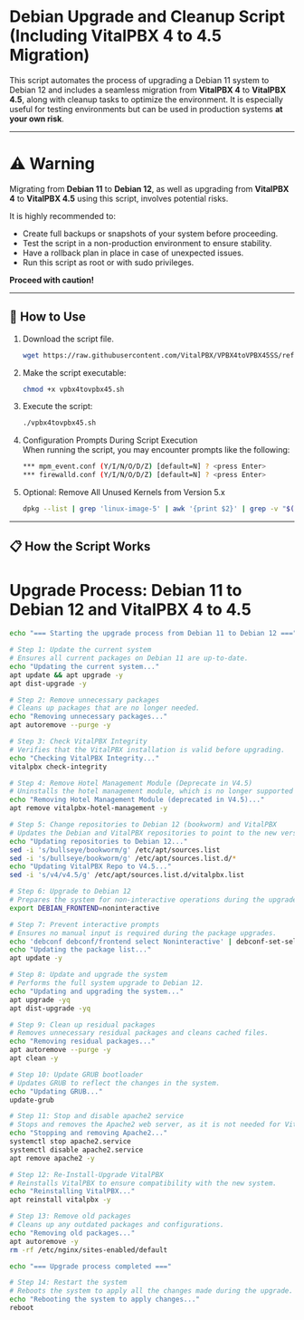 # Debian Upgrade and Cleanup Script (Including VitalPBX 4 to 4.5 Migration)

This script automates the process of upgrading a Debian 11 system to Debian 12 and includes a seamless migration from **VitalPBX 4** to **VitalPBX 4.5**, along with cleanup tasks to optimize the environment. It is especially useful for testing environments but can be used in production systems **at your own risk**.

---

# ⚠️ Warning

Migrating from **Debian 11** to **Debian 12**, as well as upgrading from **VitalPBX 4** to **VitalPBX 4.5** using this script, involves potential risks. 

It is highly recommended to:

- Create full backups or snapshots of your system before proceeding.
- Test the script in a non-production environment to ensure stability.
- Have a rollback plan in place in case of unexpected issues.
- Run this script as root or with sudo privileges.

**Proceed with caution!**

---
## 🚀 How to Use

1. Download the script file.
   ```bash
   wget https://raw.githubusercontent.com/VitalPBX/VPBX4toVPBX45SS/refs/heads/main/vpbx4tovpbx45.sh
2. Make the script executable:
   ```bash
   chmod +x vpbx4tovpbx45.sh
3. Execute the script:
   ```bash
   ./vpbx4tovpbx45.sh
4. Configuration Prompts During Script Execution<br>
When running the script, you may encounter prompts like the following:
   ```bash
   *** mpm_event.conf (Y/I/N/O/D/Z) [default=N] ? <press Enter>
   *** firewalld.conf (Y/I/N/O/D/Z) [default=N] ? <press Enter>

5. Optional: Remove All Unused Kernels from Version 5.x
   ```bash
   dpkg --list | grep 'linux-image-5' | awk '{print $2}' | grep -v "$(uname -r)" | xargs sudo apt remove -y

---
## 📋 How the Script Works
# Upgrade Process: Debian 11 to Debian 12 and VitalPBX 4 to 4.5

```bash
echo "=== Starting the upgrade process from Debian 11 to Debian 12 ==="

# Step 1: Update the current system
# Ensures all current packages on Debian 11 are up-to-date.
echo "Updating the current system..."
apt update && apt upgrade -y
apt dist-upgrade -y

# Step 2: Remove unnecessary packages
# Cleans up packages that are no longer needed.
echo "Removing unnecessary packages..."
apt autoremove --purge -y

# Step 3: Check VitalPBX Integrity
# Verifies that the VitalPBX installation is valid before upgrading.
echo "Checking VitalPBX Integrity..."
vitalpbx check-integrity

# Step 4: Remove Hotel Management Module (Deprecate in V4.5)
# Uninstalls the hotel management module, which is no longer supported in version 4.5.
echo "Removing Hotel Management Module (deprecated in V4.5)..."
apt remove vitalpbx-hotel-management -y

# Step 5: Change repositories to Debian 12 (bookworm) and VitalPBX
# Updates the Debian and VitalPBX repositories to point to the new versions.
echo "Updating repositories to Debian 12..."
sed -i 's/bullseye/bookworm/g' /etc/apt/sources.list
sed -i 's/bullseye/bookworm/g' /etc/apt/sources.list.d/*
echo "Updating VitalPBX Repo to V4.5..."
sed -i 's/v4/v4.5/g' /etc/apt/sources.list.d/vitalpbx.list

# Step 6: Upgrade to Debian 12
# Prepares the system for non-interactive operations during the upgrade.
export DEBIAN_FRONTEND=noninteractive

# Step 7: Prevent interactive prompts
# Ensures no manual input is required during the package upgrades.
echo 'debconf debconf/frontend select Noninteractive' | debconf-set-selections
echo "Updating the package list..."
apt update -y

# Step 8: Update and upgrade the system
# Performs the full system upgrade to Debian 12.
echo "Updating and upgrading the system..."
apt upgrade -yq
apt dist-upgrade -yq

# Step 9: Clean up residual packages
# Removes unnecessary residual packages and cleans cached files.
echo "Removing residual packages..."
apt autoremove --purge -y
apt clean -y

# Step 10: Update GRUB bootloader
# Updates GRUB to reflect the changes in the system.
echo "Updating GRUB..."
update-grub

# Step 11: Stop and disable apache2 service
# Stops and removes the Apache2 web server, as it is not needed for VitalPBX.
echo "Stopping and removing Apache2..."
systemctl stop apache2.service
systemctl disable apache2.service
apt remove apache2 -y

# Step 12: Re-Install-Upgrade VitalPBX
# Reinstalls VitalPBX to ensure compatibility with the new system.
echo "Reinstalling VitalPBX..."
apt reinstall vitalpbx -y

# Step 13: Remove old packages
# Cleans up any outdated packages and configurations.
echo "Removing old packages..."
apt autoremove -y
rm -rf /etc/nginx/sites-enabled/default

echo "=== Upgrade process completed ==="

# Step 14: Restart the system
# Reboots the system to apply all the changes made during the upgrade.
echo "Rebooting the system to apply changes..."
reboot
